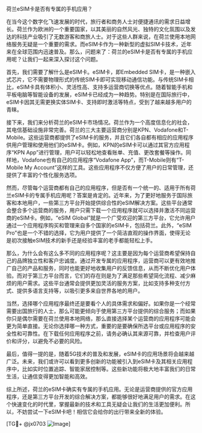 荷兰eSIM卡是否有专属的手机应用？

在当今这个数字化飞速发展的时代，旅行者和商务人士对便捷通讯的需求日益增长。荷兰作为欧洲的一个重要国家，以其美丽的自然风光、独特的文化氛围以及发达的科技产业吸引了无数游客和商旅人士。对于这些人群来说，在荷兰使用本地网络服务无疑是一个重要的需求。而eSIM卡作为一种新型的虚拟SIM卡技术，近年来在全球范围内迅速普及。那么，问题来了：荷兰的eSIM卡是否有专属的手机应用呢？让我们一起来深入探讨这个问题。

首先，我们需要了解什么是eSIM卡。eSIM卡，即Embedded SIM卡，是一种嵌入式芯片，它不需要物理形式的传统SIM卡即可实现移动通信功能。与传统SIM卡相比，eSIM卡具有体积小、灵活性高、支持多运营商切换等优点。随着智能手机和平板电脑等智能设备的发展，eSIM卡已经成为一种趋势。特别是在国际旅行中，eSIM卡因其无需更换实体SIM卡、支持即时激活等特点，受到了越来越多用户的青睐。

接下来，我们来分析荷兰的eSIM卡市场情况。荷兰作为一个高度信息化的社会，其电信基础设施非常完善。荷兰的三大主要运营商分别是KPN、Vodafone和T-Mobile。这些运营商都提供了eSIM卡的服务，并且它们各自都有相应的应用程序供用户管理和使用他们的eSIM卡。例如，KPN的eSIM卡可以通过其官方应用程序“KPN App”进行管理，用户可以轻松地查看账单、充值、更改套餐等操作。同样地，Vodafone也有自己的应用程序“Vodafone App”，而T-Mobile则有“T-Mobile My Account”这样的工具。这些应用程序不仅方便了用户的日常管理，还提供了丰富的个性化服务选项。

然而，尽管每个运营商都有自己的应用程序，但是否有一个统一的、适用于所有荷兰eSIM卡的专属手机应用呢？答案是肯定的。近年来，为了更好地服务于国际旅客和本地用户，一些第三方平台开始提供综合性的eSIM解决方案。这些平台通常会整合多个运营商的服务，用户只需下载一个应用程序就可以选择并激活不同运营商的eSIM卡。例如，“eSIM Global”就是一个广受欢迎的第三方平台，它允许用户通过一个应用程序购买和管理来自多个国家的eSIM卡，包括荷兰。此外，“eSIM Pro”也是一个不错的选择，它为用户提供了一个简洁直观的操作界面，使得无论是初次接触eSIM技术的新手还是经验丰富的老手都能轻松上手。

那么，为什么会有这么多不同的应用程序呢？这主要是因为每个运营商希望保持自己的品牌独立性和客户忠诚度。通过开发专属的应用程序，运营商可以更有效地推广自己的产品和服务，同时也能更好地收集用户的反馈信息，从而不断优化用户体验。而对于第三方平台而言，它们的存在则是为了满足那些希望简化流程、减少麻烦的用户需求。这些平台通常会提供更加灵活的服务方案，比如支持多种支付方式、提供多语言支持等，以吸引更多来自世界各地的用户。

当然，选择哪个应用程序最终还是要看个人的具体需求和偏好。如果你是一个经常需要出国旅行的人士，那么可能更倾向于使用第三方平台提供的综合服务；而如果你只是偶尔需要在荷兰使用本地网络，那么直接选择某个运营商的应用程序可能会更为简单直接。无论你选择哪一种方式，重要的是要确保所选平台或应用程序的安全性和可靠性。在下载任何应用程序之前，请务必确认其来源可靠，并检查用户评价和评分，以避免不必要的风险。

最后，值得一提的是，随着5G技术的普及和发展，eSIM卡的应用场景将会越来越广泛。未来，我们或许可以看到更多创新的功能被引入到eSIM卡及其相关应用程序中，比如实时位置追踪、智能家居控制等。这些新功能将极大地丰富我们的日常生活，让通信变得更加智能和高效。

综上所述，荷兰的eSIM卡确实有专属的手机应用。无论是运营商提供的官方应用程序，还是第三方平台开发的综合解决方案，都能够很好地满足用户的需求。在这个快速变化的时代里，掌握最新的技术和工具无疑会让我们的生活更加便利。所以，不妨尝试一下eSIM卡吧！相信它会给你的出行带来全新的体验。

[TG💪+ @jx0703 ![Image](https://github.com/user-attachments/assets/dbca1d08-cadb-493c-b0ec-ad6f7a83f270)]
